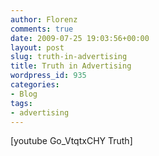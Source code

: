 ```yaml
---
author: Florenz
comments: true
date: 2009-07-25 19:03:56+00:00
layout: post
slug: truth-in-advertising
title: Truth in Advertising
wordpress_id: 935
categories:
- Blog
tags:
- advertising
---
```


[youtube Go_VtqtxCHY Truth]

